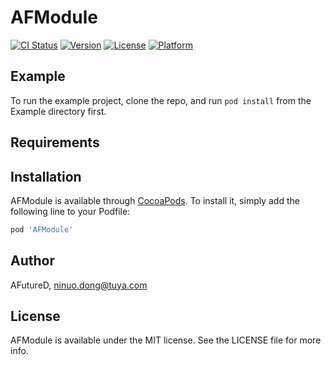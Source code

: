 # AFModule

[![CI Status](https://img.shields.io/travis/AFutureD/AFModule.svg?style=flat)](https://travis-ci.org/AFutureD/AFModule)
[![Version](https://img.shields.io/cocoapods/v/AFModule.svg?style=flat)](https://cocoapods.org/pods/AFModule)
[![License](https://img.shields.io/cocoapods/l/AFModule.svg?style=flat)](https://cocoapods.org/pods/AFModule)
[![Platform](https://img.shields.io/cocoapods/p/AFModule.svg?style=flat)](https://cocoapods.org/pods/AFModule)

## Example

To run the example project, clone the repo, and run `pod install` from the Example directory first.

## Requirements

## Installation

AFModule is available through [CocoaPods](https://cocoapods.org). To install
it, simply add the following line to your Podfile:

```ruby
pod 'AFModule'
```

## Author

AFutureD, ninuo.dong@tuya.com

## License

AFModule is available under the MIT license. See the LICENSE file for more info.
